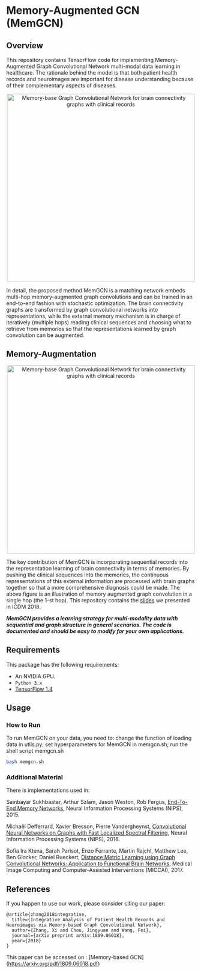 # Memory-Augmented GCN (MemGCN)

## Overview

This repository contains TensorFlow code for implementing Memory-Augmented Graph Convolutional Network multi-modal data learning in healthcare. The rationale behind the model is that both patient health records and neuroimages are important for disease understanding because of their complementary aspects of diseases.  

<p align="center"><img src="images/overview.png" alt="Memory-base Graph Convolutional Network for brain connectivity graphs with clinical records" width="500"></p>

In detail, the proposed method MemGCN is a matching network embeds multi-hop memory-augmented graph convolutions and can be trained in an end-to-end fashion with stochastic optimization. The brain connectivity graphs are transformed by graph convolutional networks into representations, while the external memory mechanism is in charge of iteratively (multiple hops) reading clinical sequences and choosing what to retrieve from memories so that the representations learned by graph convolution can be augmented. 

## Memory-Augmentation

<p align="center"><img src="images/MemGCN-1hop.png" alt="Memory-base Graph Convolutional Network for brain connectivity graphs with clinical records" width="500"></p>

The key contribution of MemGCN is incorporating sequential records into the representation learning of brain connectivity in terms of memories. By pushing the clinical sequences into the memories, the continuous representations of this external information are processed with brain graphs together so that a more comprehensive diagnosis could be made. The above figure is an illustration of memory augmented graph convolution in a single hop (the 1-st hop). This repository contains the [slides](https://github.com/sheryl-ai/MemGCN/blob/master/slides.pdf) we presented in ICDM 2018.

***MemGCN provides a learning strategy for multi-modality data with sequential and graph structure in general scenarios. The code is documented and should be easy to modify for your own applications.***      

## Requirements
This package has the following requirements:
* An NVIDIA GPU.
* `Python 3.x`
* [TensorFlow 1.4](https://github.com/tensorflow/tensorflow)

## Usage
### How to Run
To run MemGCN on your data, you need to: change the function of loading data in utils.py; set hyperparameters for MemGCN in memgcn.sh; run the shell script memgcn.sh
```bash
bash memgcn.sh
```

### Additional Material
There is implementations used in: 

Sainbayar Sukhbaatar, Arthur Szlam, Jason Weston, Rob Fergus, [End-To-End Memory Networks](https://arxiv.org/pdf/1503.08895.pdf), Neural Information Processing Systems (NIPS), 2015.

Michaël Defferrard, Xavier Bresson, Pierre Vandergheynst, [Convolutional Neural Networks on Graphs with Fast Localized Spectral Filtering](https://arxiv.org/abs/1606.09375), Neural Information Processing Systems (NIPS), 2016.

Sofia Ira Ktena, Sarah Parisot, Enzo Ferrante, Martin Rajchl, Matthew Lee, Ben Glocker, Daniel Rueckert, [Distance Metric Learning using Graph Convolutional Networks: Application to Functional Brain Networks](https://arxiv.org/abs/1703.02161), Medical Image Computing and Computer-Assisted Interventions (MICCAI), 2017.


## References
If you happen to use our work, please consider citing our paper: 
```
@article{zhang2018integrative,
  title={Integrative Analysis of Patient Health Records and Neuroimages via Memory-based Graph Convolutional Network},
  author={Zhang, Xi and Chou, Jingyuan and Wang, Fei},
  journal={arXiv preprint arXiv:1809.06018},
  year={2018}
}
```
This paper can be accessed on : [Memory-based GCN] (https://arxiv.org/pdf/1809.06018.pdf)

